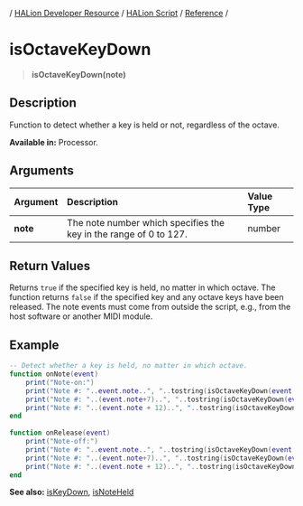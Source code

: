 / [HALion Developer Resource](../../HALion-Developer-Resource.md) / [HALion Script](./HALion-Script.md) / [Reference](./Reference.md) /

# isOctaveKeyDown

>**isOctaveKeyDown(note)**

## Description

Function to detect whether a key is held or not, regardless of the octave.

**Available in:** Processor.

## Arguments

|Argument|Description|Value Type|
|:-|:-|:-|
|**note**|The note number which specifies the key in the range of 0 to 127.|number|

## Return Values

Returns ``true`` if the specified key is held, no matter in which octave. The function returns ``false`` if the specified key and any octave keys have been released. The note events must come from outside the script, e.g., from the host software or another MIDI module.

## Example

```lua
-- Detect whether a key is held, no matter in which octave.
function onNote(event)
    print("Note-on:")
    print("Note #: "..event.note..", "..tostring(isOctaveKeyDown(event.note)))
    print("Note #: "..(event.note+7)..", "..tostring(isOctaveKeyDown(event.note+7)))
    print("Note #: "..(event.note + 12)..", "..tostring(isOctaveKeyDown(event.note + 12)).."\n")
end
 
function onRelease(event)
    print("Note-off:")
    print("Note #: "..event.note..", "..tostring(isOctaveKeyDown(event.note)))
    print("Note #: "..(event.note+7)..", "..tostring(isOctaveKeyDown(event.note+7)))
    print("Note #: "..(event.note + 12)..", "..tostring(isOctaveKeyDown(event.note + 12)).."\n")
end
```

**See also:** [isKeyDown](./isKeyDown.md), [isNoteHeld](./isNoteHeld.md)